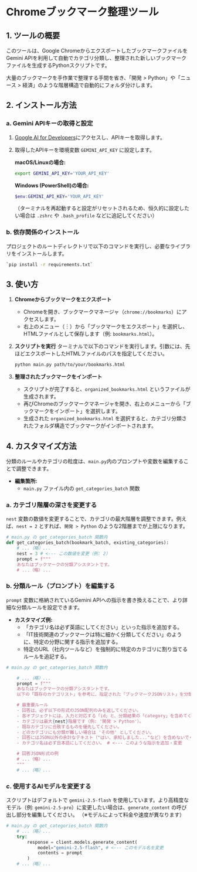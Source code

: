 # Chromeブックマーク整理ツール

## 1. ツールの概要

このツールは、Google ChromeからエクスポートしたブックマークファイルをGemini APIを利用して自動でカテゴリ分類し、整理された新しいブックマークファイルを生成するPythonスクリプトです。

大量のブックマークを手作業で整理する手間を省き、「開発 > Python」や「ニュース > 経済」のような階層構造で自動的にフォルダ分けします。

## 2. インストール方法

### a. Gemini APIキーの取得と設定

1.  [Google AI for Developers](https://ai.google.dev/gemini-api/docs/api-key?hl=ja)にアクセスし、APIキーを取得します。
2.  取得したAPIキーを環境変数 `GEMINI_API_KEY` に設定します。

    **macOS/Linuxの場合:**
    ```bash
    export GEMINI_API_KEY='YOUR_API_KEY'
    ```

    **Windows (PowerShell)の場合:**
    ```powershell
    $env:GEMINI_API_KEY='YOUR_API_KEY'
    ```
    （ターミナルを再起動すると設定がリセットされるため、恒久的に設定したい場合は `.zshrc` や `.bash_profile` などに追記してください）

### b. 依存関係のインストール

プロジェクトのルートディレクトリで以下のコマンドを実行し、必要なライブラリをインストールします。

```bash
`pip install -r requirements.txt`
```

## 3. 使い方

1.  **Chromeからブックマークをエクスポート**
    - Chromeを開き、ブックマークマネージャ（`chrome://bookmarks`）にアクセスします。
    - 右上のメニュー（︙）から「ブックマークをエクスポート」を選択し、HTMLファイルとして保存します（例: `bookmarks.html`）。

2.  **スクリプトを実行**
    ターミナルで以下のコマンドを実行します。引数には、先ほどエクスポートしたHTMLファイルのパスを指定してください。

    ```bash
    python main.py path/to/your/bookmarks.html
    ```

3.  **整理されたブックマークをインポート**
    - スクリプトが完了すると、`organized_bookmarks.html` というファイルが生成されます。
    - 再びChromeのブックマークマネージャを開き、右上のメニューから「ブックマークをインポート」を選択します。
    - 生成された `organized_bookmarks.html` を選択すると、カテゴリ分類されたフォルダ構造でブックマークがインポートされます。

## 4. カスタマイズ方法

分類のルールやカテゴリの粒度は、`main.py`内のプロンプトや変数を編集することで調整できます。

-   **編集箇所:**
    -   `main.py` ファイル内の `get_categories_batch` 関数

### a. カテゴリ階層の深さを変更する

`nest` 変数の数値を変更することで、カテゴリの最大階層を調整できます。例えば、`nest = 2` とすれば、`開発 > Python` のような2階層までが上限になります。

```python
# main.py の get_categories_batch 関数内
def get_categories_batch(bookmark_batch, existing_categories):
    # ...（略）...
    nest = 3 # <--- この数値を変更（例: 2）
    prompt = f"""
    あなたはブックマークの分類アシスタントです。
    # ...（略）...
```

### b. 分類ルール（プロンプト）を編集する

`prompt` 変数に格納されているGemini APIへの指示を書き換えることで、より詳細な分類ルールを設定できます。

-   **カスタマイズ例:**
    -   「カテゴリ名は必ず英語にしてください」といった指示を追加する。
    -   「IT技術関連のブックマークは特に細かく分類してください」のように、特定の分野に関する指示を追加する。
    -   特定のURL（社内ツールなど）を強制的に特定のカテゴリに割り当てるルールを追記する。

```python
# main.py の get_categories_batch 関数内

    # ...（略）...
    prompt = f"""
    あなたはブックマークの分類アシスタントです。
    以下の「既存のカテゴリスト」を参考に、指定された「ブックマークJSONリスト」を分類してください。

    # 最重要ルール
    - 回答は、必ず以下の形式のJSON配列のみを返してください。
    - 各オブジェクトには、入力と対応する「id」と、分類結果の「category」を含めてください。
    - カテゴリは最大{nest}階層です（例: '開発 > Python'）。
    - 既存カテゴリに合致するものを優先してください。
    - どのカテゴリにも分類が難しい場合は 'その他' としてください。
    - 回答にはJSON以外の余計なテキスト（"はい、承知しました..."など）を含めないでください。
    - カテゴリ名は必ず日本語にしてください。 # <--- このような指示を追加・変更

    # 回答JSON形式の例
    # ...（略）...
    """
    # ...（略）...
```

### c. 使用するAIモデルを変更する

スクリプトはデフォルトで `gemini-2.5-flash` を使用しています。より高精度なモデル（例: `gemini-2.5-pro`）に変更したい場合は、`generate_content` の呼び出し部分を編集してください。
（※モデルによって料金や速度が異なります）

```python
# main.py の get_categories_batch 関数内
    # ...（略）...
    try: 
        response = client.models.generate_content(
            model="gemini-2.5-flash", # <--- このモデル名を変更
            contents = prompt
        )
    # ...（略）...
```
